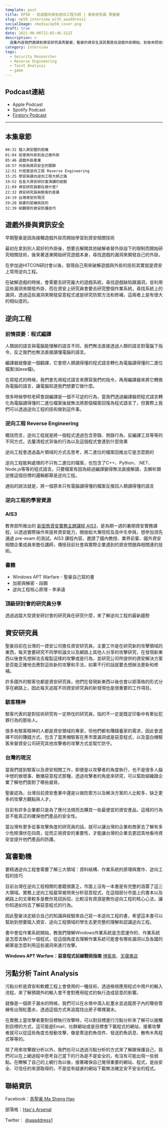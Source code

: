 ```yaml
---
template: post
title: EP50 - 從遊戲外掛到逆向工程大師 | 資安研究員 馬聖豪
slug: ep50_interview_with_aaaddress1
socialImage: /media/ep50_cover.png
draft: true
date: 2021-06-06T22:02:46.512Z
description: >
  這集內容我們邀請到資安研究員馬聖豪，聖豪的資安生涯其實是從遊戲外掛開始，到後來把技術轉而用在資安上，開始鑽研逆向工程並透過自己的技術和知識來研究Windows作業系統上的漏洞
category: Interview
tags:
  - Security Researcher
  - Reverse Engineering
  - Taint Analysis
  - game
---
```

## Podcast連結

* Apple Podcast
* Spotify Podcast
* [Firstory Podcast](https://open.firstory.me/story/ckpkb0cne1ia00899uzbmdlao)

- - -

## 本集章節

`00:32 踏入資安圈的契機`\
`01:04 從使用外掛到自己做外掛`\
`05:46 遊戲外掛產業`\
`10:57 外掛與資訊安全的關聯`\
`12:51 什麼是逆向工程 Reverse Engineering`\
`15:25 學習與邁向逆向工程大師之路`\
`19:52 在各大資安研討會演講的經驗`\
`21:09 資安研究員都在做什麼?`\
`22:32 資安研究員與駭客的差異`\
`24:19 台灣資安的現況`\
`29:20 寫書的契機與目的`\
`32:39 給聽眾的資安防護技巧`

## 遊戲外掛與資訊安全

早期聖豪是因為接觸遊戲外掛而開始學習到資安相關技術

最初在拿到別人寫好的外掛後，想要去解開其他破解者替外掛設下的限制而開始研究相關技術，後來著逐漸開始研究遊戲本身，尋找遊戲的漏洞來開發自己的外掛。

在參加過HITCON研討會以後，發現自己用來破解遊戲與外掛的技術其實就是資安上常用逆向工程。

在破解遊戲的時候，會需要去研究龐大的遊戲系統，尋找遊戲缺陷跟漏洞，並利用這些漏洞來開發外掛，而在資安上研究員會要去研究整個作業系統，尋找系統上的漏洞，透過這些漏洞來開發惡意程式或是研究防禦方法和修補，這兩者上是有很大的相似度的。

## 逆向工程

### 前情提要：程式編譯

人類說的語言與電腦能理解的語言不同，我們無法直接透過人類的語言對電腦下指令，反之我們也無法直接讀懂電腦的語言。

編譯器就像是一個翻譯，它會把人類讀得懂的程式語言轉化為電腦讀得懂的二進位檔案(如exe檔)。

在寫程式的時候，我們會先用程式語言來撰寫我們的指令，再用編譯器來將它轉換為電腦的語言，讓電腦知道我們想要它做什麼。

很多時候學校老師會說編譯是一個不可逆的行為，當我們透過編譯器把程式語言轉化為電腦讀得懂的二進位檔案後就無法將那個檔案回復為程式語言了，但實際上我們可以透過逆向工程的技術做到這件事。

### 逆向工程 Reverse Engineering

概括而言，逆向工程就是將一個程式透過包含旁錄、側錄行為、反編譯工具等等的不同方式，去釐清程式背後的行為以及這個程式會達到什麼效果

逆向工程會透過晶片領域的方式去思考，將二進位的檔案回推出它是怎麼跑的

逆向工程能夠處理的不只有二進位的檔案，也包含了C++、Python、.NET、Node.js等等的程式語言。只要檔案有因為經過編譯變得無法直接解讀，去解析跟逆推這個目標的邏輯都算是逆向工程。

通俗的說法就是，將一個原本只有電腦讀得懂的檔案反推回人類讀得懂的語言

### 逆向工程的學習資源

### AIS3

教育部所推出的 [新型態資安實務主題課程 AIS3](https://ais3.org/)，是為期一週的暑期資安實務課程，以透過實際操作來提昇資安能力，開放給大專院校及高中生參與，想參加須先通過 pre-exam 的測試。AIS3 課程內容，邀請了國內教授、業界前輩、國外資安相關企業成員來擔任講師，傳授目前社會與實際企業遇到的資安問題與相關連的技術。

### 書籍

* Windows APT Warfare - 聖豪自己寫的書
* 加密與解密 - 段鋼
* 逆向工程核心原理 - 李承遠

### 頂級研討會的研究員分享

透過追蹤大型資安研討會的研究員在研究什麼，來了解逆向工程的最新趨勢

## 資安研究員

聖豪目前在台灣的一資安公司擔任資安研究員，主要工作是在研究新的攻擊領域的東西，每天會要研究不同學術論文以及網路上其他人分享的攻擊研究，在發現新東西以後會先想辦法去複製這樣的攻擊或是行為，並研究公司所提供的資安解決方案是否能正確地去應對這些新的攻擊和手法，如果不行的話就要去想辦法更新和修補。

許多國外的駭客也都是資安研究員，他們在發現新東西以後也會以部落格的形式分享在網路上，因此每天追蹤不同資安研究員的新發現也是很重要的工作項目。

### 駭客精神

駭客代表的是對技術研究有一定熱忱的研究員，指的不一定是既定印象中有牽扯犯罪行為的那些人。

很多有駭客精神的人都是資安領域的專家，但他們都有賺錢養家的需求，因此會選擇不同的賺錢方式，包含了當黑帽駭客在黑市賣漏洞或是惡意程式，以及當白帽駭客來替資安公司研究其他攻擊者的攻擊方式並幫忙防守。

### 台灣的現況

當我們提到駭客以及資安相關工作，即便是以攻擊者的角度執行，也不是很多人腦中想的做壞事、散播惡意程式那種，透過攻擊者的角度來研究，可以幫助組織跟企業了解他們面對了哪些威脅。

聖豪認為，台灣目前資安產業中還是以做防禦方以及解決方案的人比較多，缺乏更多的攻擊方觀點與人才。

目前有許多企業都只是為了應付法規而去購買一些最便宜的資安產品，這樣的行為並不能真正的確保他們產品的安全性。

當台灣有更多從事攻擊角度的研究員的話，就可以讓台灣的企業和商家去了解有多少危險潛伏在四周，從而正視資安的重要性，才能讓台灣的企業去更認真地看待資安並提升他們產品的防護。

## 寫書動機

要精通逆向工程會需要了解三大領域：資料結構、作業系統的原理與實作、逆向工程的技巧

目前台灣在逆向工程相關的書籍很匱乏，市面上沒有一本書是有完整的涵蓋了這三大領域。實務上逆向工程最常被用來分析惡意程式，在這個部分市面上的書本以及網路上的文章較多是教你見招拆招，比較沒有資源是教你逆向工程的核心心法，讓你知道如何去了解惡意程式的行為。

因此聖豪決定結合自己的知識與經驗來自己寫一本逆向工程的書，希望這本書可以幫助到想要踏入資安、逆向工程領域的學生去更完整的理解和認識逆向工程。

書中會從作業系統開始，教我們理解Windows作業系統是怎麼運作的、作業系統是怎麼去執行一個程式，從這個角度去理解作業系統可能會有哪些漏洞以及各國的網軍是怎麼利用這些漏洞來進行攻擊。

**Windows APT Warfare：惡意程式前線戰術指南** [博客來](https://www.books.com.tw/products/0010890871)、[天瓏書店](https://www.tenlong.com.tw/products/9789864347544)

## 污點分析 Taint Analysis

污點分析是資安和軟體工程上會使用的一種技術，透過檢視應用程式中用戶的輸入流程，來了解預期外的輸入會不會對應用程式的執行造成惡意的影響。

就像是一個房子漏水的時候，我們可以在水塔中滴入紅墨水並追蹤房子內的哪些管線有出現紅墨水，透過這個方式來追蹤找出房子哪裡漏水。

在實務上當攻擊者要對目標執行攻擊時，可以對目標進行污點分析來了解可以接觸到目標的方式，這可能是Email、社群網站或是目標會下載程式的網站，接著攻擊者就可以從這些角度去發動攻擊，像是寄送釣魚信件、發送釣魚訊息、散佈木馬程式等等的。

除了用來攻擊跟分析以外，我們也可以透過污點分析的方式來了解跟保護自己，我們可以在上網過程中思考自己當下的行為是不是安全的，有沒有可能出現一些弱點。在瞭解了自己的上網行為以後，接著確保自己覺得重要的網站、程式，是由安全、可信任的來源取得的，不是從有疑慮的網站下載無法確定安不安全的程式。

## 聯絡資訊

Facebook：[馬聖豪  Ma Sheng Hao](https://www.facebook.com/aaaddress1)

部落格：[Hao's Arsenal](https://blog.30cm.tw/)

Twitter： [@aaaddress1](https://twitter.com/aaaddress1)